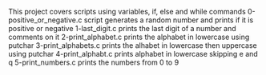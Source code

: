 This project covers scripts using variables, if, else and while commands 
0-positive_or_negative.c script generates a random number and prints if it is positive or negative
1-last_digit.c prints the last digit of a number and comments on it
2-print_alphabet.c prints the alphabet in lowercase using putchar
3-print_alphabets.c prints the alhabet in lowercase then uppercase using putchar
4-print_alphabt.c prints alphabet in lowercase skipping e and q
5-print_numbers.c prints the numbers from 0 to 9
